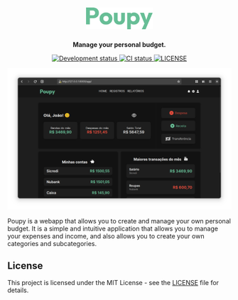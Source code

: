 <h1 align="center">
    <img src="utils/img/bitmap.png" alt="Pods" width="150"/>
    <br>
</h1>

<p align="center"><strong>Manage your personal budget.</strong></p>

<p align="center">
  <a href="https://github.com/henriquesebastiao/poupy">
    <img src="https://img.shields.io/badge/Status-development-red" alt="Development status" />
  </a>
  <a href="https://github.com/henriquesebastiao/poupy/actions/workflows/ci.yml">
    <img src="https://github.com/henriquesebastiao/poupy/actions/workflows/ci.yml/badge.svg" alt="CI status"/>
  </a>
  <a href="https://github.com/henriquesebastiao/poupy/blob/main/LICENSE">
    <img alt="LICENSE" src="https://img.shields.io/github/license/henriquesebastiao/poupy"/>
  </a>
</p>

<p align="center">
  <img src="utils/img/screenshot.png" alt="Preview"/>
</p>

Poupy is a webapp that allows you to create and manage your own personal budget.
It is a simple and intuitive application that allows you to manage your expenses and income, and also allows you to
create your own categories and subcategories.

## License

This project is licensed under the MIT License - see the [LICENSE](LICENSE) file for details.

